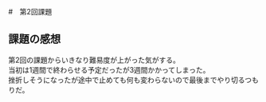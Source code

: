 #　第2回課題  
## 課題の感想  

第2回の課題からいきなり難易度が上がった気がする。  
当初は1週間で終わらせる予定だったが3週間かかってしまった。  
挫折しそうになったが途中で止めても何も変わらないので最後までやり切るつもりだ。  

